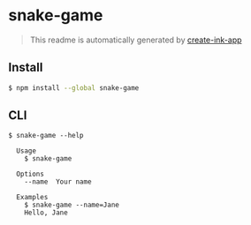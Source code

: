 # snake-game

> This readme is automatically generated by [create-ink-app](https://github.com/vadimdemedes/create-ink-app)


## Install

```bash
$ npm install --global snake-game
```


## CLI

```
$ snake-game --help

  Usage
    $ snake-game

  Options
    --name  Your name

  Examples
    $ snake-game --name=Jane
    Hello, Jane
```
